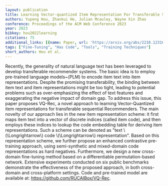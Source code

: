 ```yaml
---
layout: publication
title: Learning Vector-quantized Item Representation For Transferable Sequential Recommenders
authors: Yupeng Hou, Zhankui He, Julian Mcauley, Wayne Xin Zhao
conference: Proceedings of the ACM Web Conference 2023
year: 2023
bibkey: hou2022learning
citations: 75
additional_links: [{name: Paper, url: 'https://arxiv.org/abs/2210.12316'}]
tags: ["Fine-Tuning", "Has Code", "Tools", "Training Techniques"]
short_authors: Hou et al.
---
```

Recently, the generality of natural language text has been leveraged to
develop transferable recommender systems. The basic idea is to employ
pre-trained language models~(PLM) to encode item text into item
representations. Despite the promising transferability, the binding between
item text and item representations might be too tight, leading to potential
problems such as over-emphasizing the effect of text features and exaggerating
the negative impact of domain gap. To address this issue, this paper proposes
VQ-Rec, a novel approach to learning Vector-Quantized item representations for
transferable sequential Recommenders. The main novelty of our approach lies in
the new item representation scheme: it first maps item text into a vector of
discrete indices (called item code), and then employs these indices to lookup
the code embedding table for deriving item representations. Such a scheme can
be denoted as "text \\(\Longrightarrow\\) code \\(\Longrightarrow\\) representation".
Based on this representation scheme, we further propose an enhanced contrastive
pre-training approach, using semi-synthetic and mixed-domain code
representations as hard negatives. Furthermore, we design a new cross-domain
fine-tuning method based on a differentiable permutation-based network.
Extensive experiments conducted on six public benchmarks demonstrate the
effectiveness of the proposed approach, in both cross-domain and cross-platform
settings. Code and pre-trained model are available at:
https://github.com/RUCAIBox/VQ-Rec.